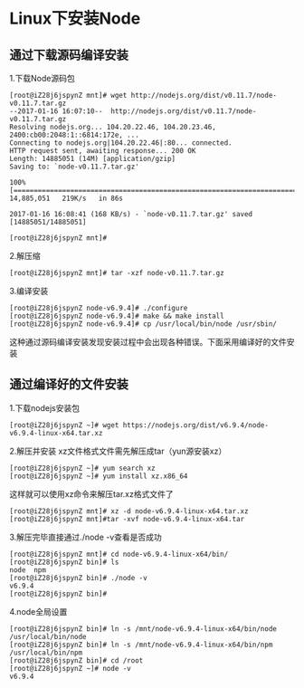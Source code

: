 # Linux下安装Node
## 通过下载源码编译安装
1.下载Node源码包
```shell
[root@iZ28j6jspynZ mnt]# wget http://nodejs.org/dist/v0.11.7/node-v0.11.7.tar.gz
--2017-01-16 16:07:10--  http://nodejs.org/dist/v0.11.7/node-v0.11.7.tar.gz
Resolving nodejs.org... 104.20.22.46, 104.20.23.46, 2400:cb00:2048:1::6814:172e, ...
Connecting to nodejs.org|104.20.22.46|:80... connected.
HTTP request sent, awaiting response... 200 OK
Length: 14885051 (14M) [application/gzip]
Saving to: `node-v0.11.7.tar.gz'

100%[====================================================================================================================================================================================================================================>] 14,885,051   219K/s   in 86s     

2017-01-16 16:08:41 (168 KB/s) - `node-v0.11.7.tar.gz' saved [14885051/14885051]

[root@iZ28j6jspynZ mnt]# 
```
2.解压缩
```shell
[root@iZ28j6jspynZ mnt]# tar -xzf node-v0.11.7.tar.gz
```
3.编译安装
```shell
[root@iZ28j6jspynZ node-v6.9.4]# ./configure
[root@iZ28j6jspynZ node-v6.9.4]# make && make install
[root@iZ28j6jspynZ node-v6.9.4]# cp /usr/local/bin/node /usr/sbin/
```
这种通过源码编译安装发现安装过程中会出现各种错误。下面采用编译好的文件安装

## 通过编译好的文件安装

1.下载nodejs安装包
```shell
[root@iZ28j6jspynZ ~]# wget https://nodejs.org/dist/v6.9.4/node-v6.9.4-linux-x64.tar.xz
```
2.解压并安装
xz文件格式文件需先解压成tar（yun源安装xz）
```shell
[root@iZ28j6jspynZ ~]# yum search xz
[root@iZ28j6jspynZ ~]# yum install xz.x86_64
```
这样就可以使用xz命令来解压tar.xz格式文件了
```shell
[root@iZ28j6jspynZ mnt]# xz -d node-v6.9.4-linux-x64.tar.xz
[root@iZ28j6jspynZ mnt]#tar -xvf node-v6.9.4-linux-x64.tar
```
3.解压完毕直接通过./node -v查看是否成功
```shell
[root@iZ28j6jspynZ mnt]# cd node-v6.9.4-linux-x64/bin/
[root@iZ28j6jspynZ bin]# ls
node  npm
[root@iZ28j6jspynZ bin]# ./node -v
v6.9.4
[root@iZ28j6jspynZ bin]# 
```
4.node全局设置
```shell
[root@iZ28j6jspynZ bin]# ln -s /mnt/node-v6.9.4-linux-x64/bin/node /usr/local/bin/node
[root@iZ28j6jspynZ bin]# ln -s /mnt/node-v6.9.4-linux-x64/bin/npm /usr/local/bin/npm
[root@iZ28j6jspynZ bin]# cd /root
[root@iZ28j6jspynZ ~]# node -v
v6.9.4
```
